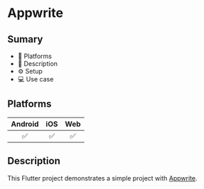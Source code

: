 # Appwrite

## Sumary
- 🚀 Platforms
- 📃 Description
- ⚙️ Setup
- 💻 Use case

## Platforms
| Android | iOS | Web |
|:-------:|:---:|:---:|
|    ✅    |  ✅  |  ✅   |

## Description

This Flutter project demonstrates a simple project with [Appwrite](https://appwrite.io).